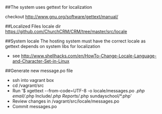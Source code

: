 ##The system uses gettext for localization

checkout http://www.gnu.org/software/gettext/manual/ 

##Localized Files
locale dir https://github.com/ChurchCRM/CRM/tree/master/src/locale

##System locale 
The hosting system must have the correct locale as gettext depends on system libs for localization
- see http://www.shellhacks.com/en/HowTo-Change-Locale-Language-and-Character-Set-in-Linux 


##Generate new message.po file 

- ssh into vagrant box 
- cd /vagrant/src 
- Run '$ xgettext --from-code=UTF-8 -o locale/messages.po *.php email/*.php Include/*.php Reports/*.php sundayschool/*.php'
- Review changes in /vagrant/src/locale/messages.po 
- Commit messages.po

